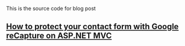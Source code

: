 This is the source code for blog post 
## [How to protect your contact form with Google reCapture on ASP.NET MVC](https://yaplex.com/blog/google-recapture-v3-with-aspnet-mvc-how-to-stop-bots)
